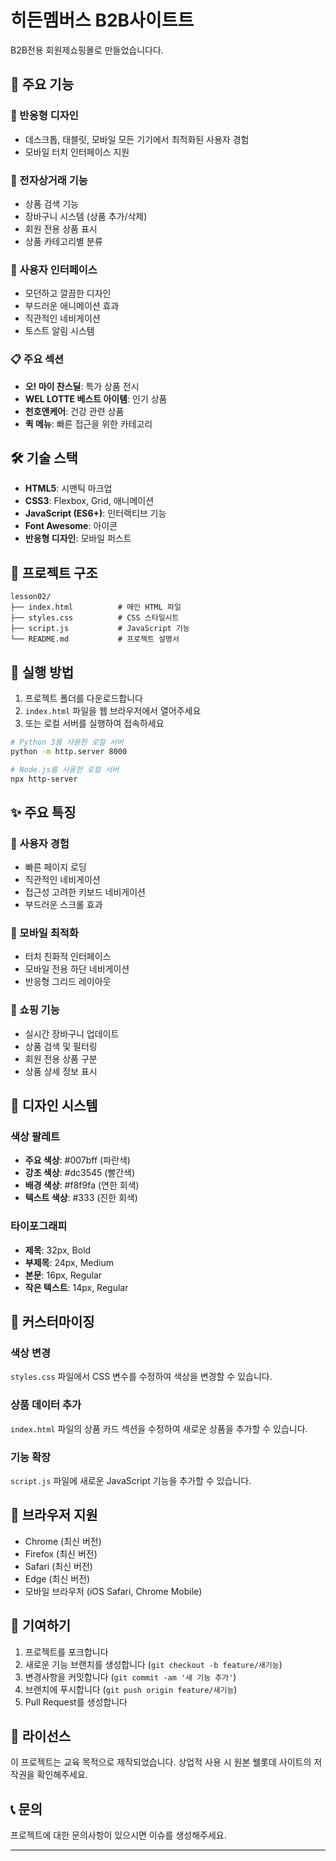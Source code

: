 # 히든멤버스 B2B사이트트

B2B전용 회원제쇼핑몰로 만들었습니다다.

## 🚀 주요 기능

### 📱 반응형 디자인
- 데스크톱, 태블릿, 모바일 모든 기기에서 최적화된 사용자 경험
- 모바일 터치 인터페이스 지원

### 🛒 전자상거래 기능
- 상품 검색 기능
- 장바구니 시스템 (상품 추가/삭제)
- 회원 전용 상품 표시
- 상품 카테고리별 분류

### 🎨 사용자 인터페이스
- 모던하고 깔끔한 디자인
- 부드러운 애니메이션 효과
- 직관적인 네비게이션
- 토스트 알림 시스템

### 📋 주요 섹션
- **오! 마이 찬스딜**: 특가 상품 전시
- **WEL LOTTE 베스트 아이템**: 인기 상품
- **천호앤케어**: 건강 관련 상품
- **퀵 메뉴**: 빠른 접근을 위한 카테고리

## 🛠️ 기술 스택

- **HTML5**: 시맨틱 마크업
- **CSS3**: Flexbox, Grid, 애니메이션
- **JavaScript (ES6+)**: 인터랙티브 기능
- **Font Awesome**: 아이콘
- **반응형 디자인**: 모바일 퍼스트

## 📁 프로젝트 구조

```
lesson02/
├── index.html          # 메인 HTML 파일
├── styles.css          # CSS 스타일시트
├── script.js           # JavaScript 기능
└── README.md           # 프로젝트 설명서
```

## 🚀 실행 방법

1. 프로젝트 폴더를 다운로드합니다
2. `index.html` 파일을 웹 브라우저에서 열어주세요
3. 또는 로컬 서버를 실행하여 접속하세요

```bash
# Python 3를 사용한 로컬 서버
python -m http.server 8000

# Node.js를 사용한 로컬 서버
npx http-server
```

## ✨ 주요 특징

### 🎯 사용자 경험
- 빠른 페이지 로딩
- 직관적인 네비게이션
- 접근성 고려한 키보드 네비게이션
- 부드러운 스크롤 효과

### 📱 모바일 최적화
- 터치 친화적 인터페이스
- 모바일 전용 하단 네비게이션
- 반응형 그리드 레이아웃

### 🛒 쇼핑 기능
- 실시간 장바구니 업데이트
- 상품 검색 및 필터링
- 회원 전용 상품 구분
- 상품 상세 정보 표시

## 🎨 디자인 시스템

### 색상 팔레트
- **주요 색상**: #007bff (파란색)
- **강조 색상**: #dc3545 (빨간색)
- **배경 색상**: #f8f9fa (연한 회색)
- **텍스트 색상**: #333 (진한 회색)

### 타이포그래피
- **제목**: 32px, Bold
- **부제목**: 24px, Medium
- **본문**: 16px, Regular
- **작은 텍스트**: 14px, Regular

## 🔧 커스터마이징

### 색상 변경
`styles.css` 파일에서 CSS 변수를 수정하여 색상을 변경할 수 있습니다.

### 상품 데이터 추가
`index.html` 파일의 상품 카드 섹션을 수정하여 새로운 상품을 추가할 수 있습니다.

### 기능 확장
`script.js` 파일에 새로운 JavaScript 기능을 추가할 수 있습니다.

## 📱 브라우저 지원

- Chrome (최신 버전)
- Firefox (최신 버전)
- Safari (최신 버전)
- Edge (최신 버전)
- 모바일 브라우저 (iOS Safari, Chrome Mobile)

## 🤝 기여하기

1. 프로젝트를 포크합니다
2. 새로운 기능 브랜치를 생성합니다 (`git checkout -b feature/새기능`)
3. 변경사항을 커밋합니다 (`git commit -am '새 기능 추가'`)
4. 브랜치에 푸시합니다 (`git push origin feature/새기능`)
5. Pull Request를 생성합니다

## 📄 라이선스

이 프로젝트는 교육 목적으로 제작되었습니다. 상업적 사용 시 원본 웰롯데 사이트의 저작권을 확인해주세요.

## 📞 문의

프로젝트에 대한 문의사항이 있으시면 이슈를 생성해주세요.

---
